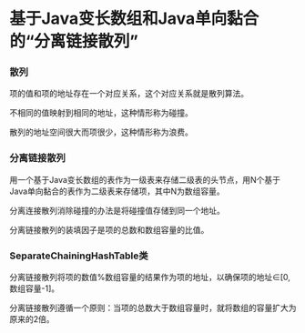 # 基于Java变长数组和Java单向黏合的“分离链接散列”

### 散列

项的值和项的地址存在一个对应关系，这个对应关系就是散列算法。

不相同的值映射到相同的地址，这种情形称为碰撞。

散列的地址空间很大而项很少，这种情形称为浪费。

### 分离链接散列

用一个基于Java变长数组的表作为一级表来存储二级表的头节点，用N个基于Java单向黏合的表作为二级表来存储项，其中N为数组容量。

分离连接散列消除碰撞的办法是将碰撞值存储到同一个地址。

分离链接散列的装填因子是项的总数和数组容量的比值。

### SeparateChainingHashTable类

分离链接散列将项的数值%数组容量的结果作为项的地址，以确保项的地址∈\[0, 数组容量-1\]。

分离链接散列遵循一个原则：当项的总数大于数组容量时，就将数组的容量扩大为原来的2倍。
